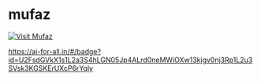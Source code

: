 # mufaz
[![Visit Mufaz](https://img.shields.io/badge/Visit-Mufaz.online-blue?style=for-the-badge)](https://mufaz.online)

https://ai-for-all.in/#/badge?id=U2FsdGVkX1s1L2a3S4hLGN05Jp4ALrd0neMWiOXw13kjgv0nj3Rp1L2u3SVsk3KGSKErUXcP6rYqly
